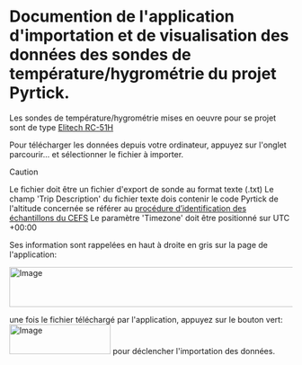 # Documention de l'application d'importation et de visualisation des données des sondes de température/hygrométrie du projet Pyrtick.

Les sondes de température/hygrométrie mises en oeuvre pour se projet sont de type
[Elitech RC-51H](https://www.elitechus.com/en-fr/products/elitech-rc-51h-usb-temperature-and-humidity-data-logger-pen-styled-auto-pdf-temperature-record-32000-points?srsltid=AfmBOoqhAZadzewSb3Je3Q_kohTDsk3zsS8ujRo0u9b_uj-2gW5fvSn8)

Pour télécharger les données depuis votre ordinateur, appuyez sur l'onglet parcourir... et sélectionner le fichier à importer.

> [!CAUTION]
> Le fichier doit être un fichier d'export de sonde au format texte (.txt)
> Le champ 'Trip Description' du fichier texte dois contenir le code Pyrtick de l'altitude concernée se référer au [procédure d’identification des échantillons du CEFS](https://sites.inrae.fr/site/cefs/UNITE_UR0035/Qualite/Manuel_Qualite_CEFS/Documents%20partages/Protocoles_valid%C3%A9s/Collections/Collection_procedure_identif_echantillons_donnees_passeport.html)
> Le paramètre 'Timezone' doit être positionné sur UTC +00:00

Ses information sont rappelées en haut à droite en gris sur la page de l'application:

<img width="532" height="71" alt="Image" src="https://github.com/user-attachments/assets/160203ee-1412-4718-98e1-46f2314c9057" />

une fois le fichier téléchargé par l'application, appuyez sur le bouton vert: <img width="180" height="53" alt="Image" src="https://github.com/user-attachments/assets/3a5fac7f-3578-41c2-a104-c56cb001c405" /> pour déclencher l'importation des données.
